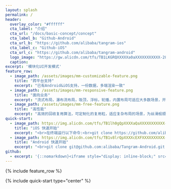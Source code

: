 ```yaml
---
layout: splash
permalink: /
header:
  overlay_color: "#ffffff"
  cta_label: "介绍"
  cta_url: "/docs/basic-concept/concept"
  cta_label_b: "Github-Android"
  cta_url_b: "https://github.com/alibaba/tangram-ios"
  cta_label_c: "Github-iOS"
  cta_url_c: "https://github.com/alibaba/tangram-android"
  logo_image: "https://gw.alicdn.com/tfs/TB1LKGRQXXXXXa0aXXXXXXXXXXX-2880-1402.png"
  caption:
excerpt: '模块化UI开发模式'
feature_row:
  - image_path: /assets/images/mm-customizable-feature.png
    title: "跨平台支持"
    excerpt: "已有Android&iOS支持，一份数据，多端渲染一致"
  - image_path: /assets/images/mm-responsive-feature.png
    title: "面向业务"
    excerpt: "流式布局，瀑布流布局，吸顶，浮标，轮播，内置布局可适应大多数场景，开放的API，易于拓展自己的布局和解析器"
  - image_path: /assets/images/mm-free-feature.png
    title: "高性能"
    excerpt: "高效的回收复用算法，可定制化的复用粒，适应复杂布局的场景，为丝滑般顺畅提供基础"
quick-start:
  - image_path: https://img.alicdn.com/tfs/TB1lh0gQpXXXXaQaXXXXXXXXXXX-370-672.gif
    title: "iOS 快速开始"
    excerpt: "<br>在终端运行以下命令:<br>git clone https://github.com/alibaba/Tangram-iOS<br>  <br> cd Tangram-iOS/TangramDemo <br>  <br> pod install <br>  <br>  open TangramDemo.xcworkspace"
  - image_path: https://img.alicdn.com/tfs/TB1v8lrQpXXXXcEXFXXXXXXXXXX-600-1067.gif
    title: "Android 快速开始"
    excerpt: "<br>git clone git@github.com:alibaba/Tangram-Android.git <br> <br> 打开 Android Studio -> Open... -> 选择 Tangram-Android 工程<br> <br> Gradle 同步<br> <br>运行 examples"
github:
  - excerpt: '{::nomarkdown}<iframe style="display: inline-block;" src="https://ghbtns.com/github-btn.html?user=mmistakes&repo=minimal-mistakes&type=star&count=true&size=large" frameborder="0" scrolling="0" width="160px" height="30px"></iframe> <iframe style="display: inline-block;" src="https://ghbtns.com/github-btn.html?user=mmistakes&repo=minimal-mistakes&type=fork&count=true&size=large" frameborder="0" scrolling="0" width="158px" height="30px"></iframe>{:/nomarkdown}'
---
```


{% include feature_row %}

{% include quick-start  type="center" %}

